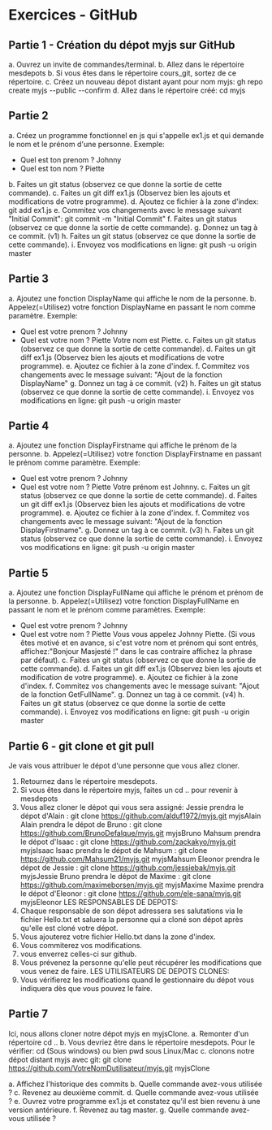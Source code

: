 # Exercices - GitHub
 

## Partie 1 - Création du dépot myjs sur GitHub
a. Ouvrez un invite de commandes/terminal.
b. Allez dans le répertoire mesdepots
b. Si vous êtes dans le répertoire cours_git, sortez de ce répertoire.
c. Créez un nouveau dépot distant ayant pour nom myjs: gh repo create myjs --public --confirm
d. Allez dans le répertoire créé: cd myjs

## Partie 2 
a. Créez un programme fonctionnel en js qui s'appelle ex1.js et qui demande le nom et le prénom d'une personne.
Exemple:
- Quel est ton prenom ? Johnny
- Quel est ton nom ? Piette

b. Faites un git status (observez ce que donne la sortie de cette commande).
c. Faites un git diff ex1.js (Observez bien les ajouts et modifications de votre programme).
d. Ajoutez ce fichier à la zone d'index: git add ex1.js
e. Commitez vos changements avec le message suivant "Initial Commit": git commit -m "Initial Commit"
f. Faites un git status (observez ce que donne la sortie de cette commande).
g. Donnez un tag à ce commit. (v1)
h. Faites un git status (observez ce que donne la sortie de cette commande).
i. Envoyez vos modifications en ligne: git push -u origin master

## Partie 3
a. Ajoutez une fonction DisplayName qui affiche le nom de la personne.
b. Appelez(=Utilisez) votre fonction DisplayName en passant le nom comme paramètre.
Exemple:
- Quel est votre prenom ? Johnny
- Quel est votre nom ? Piette
Votre nom est Piette.
c. Faites un git status (observez ce que donne la sortie de cette commande).
d. Faites un git diff ex1.js (Observez bien les ajouts et modifications de votre programme).
e. Ajoutez ce fichier à la zone d'index.
f. Commitez vos changements avec le message suivant: "Ajout de la fonction DisplayName"
g. Donnez un tag à ce commit. (v2)
h. Faites un git status (observez ce que donne la sortie de cette commande).
i. Envoyez vos modifications en ligne: git push -u origin master

## Partie 4
a. Ajoutez une fonction DisplayFirstname qui affiche le prénom de la personne.
b. Appelez(=Utilisez) votre fonction DisplayFirstname en passant le prénom comme paramètre.
Exemple:
- Quel est votre prenom ? Johnny
- Quel est votre nom ? Piette
Votre prénom est Johnny.
c. Faites un git status (observez ce que donne la sortie de cette commande).
d. Faites un git diff ex1.js (Observez bien les ajouts et modifications de votre programme).
e. Ajoutez ce fichier à la zone d'index.
f. Commitez vos changements avec le message suivant: "Ajout de la fonction DisplayFirstname".
g. Donnez un tag à ce commit. (v3)
h. Faites un git status (observez ce que donne la sortie de cette commande).
i. Envoyez vos modifications en ligne: git push -u origin master

## Partie 5
a. Ajoutez une fonction DisplayFullName qui affiche le prénom et prénom de la personne.
b. Appelez(=Utilisez) votre fonction DisplayFullName en passant le nom et le prénom comme paramètres.
Exemple:
- Quel est votre prenom ? Johnny
- Quel est votre nom ? Piette
Vous vous appelez Johnny Piette. (Si vous êtes motivé et en avance, si c'est votre nom et prénom qui sont entrés, affichez:"Bonjour Masjesté !" dans le cas contraire affichez la phrase par défaut).
c. Faites un git status (observez ce que donne la sortie de cette commande).
d. Faites un git diff ex1.js (Observez bien les ajouts et modification de votre programme).
e. Ajoutez ce fichier à la zone d'index.
f. Commitez vos changements avec le message suivant: "Ajout de la fonction GetFullName".
g. Donnez un tag à ce commit. (v4)
h. Faites un git status (observez ce que donne la sortie de cette commande).
i. Envoyez vos modifications en ligne: git push -u origin master

## Partie 6 - git clone et git pull
Je vais vous attribuer le dépot d'une personne que vous allez cloner.
1. Retournez dans le répertoire mesdepots.
2. Si vous êtes dans le répertoire myjs, faites un cd .. pour revenir à mesdepots
3. Vous allez cloner le dépot qui vous sera assigné:
Jessie prendra le dépot d'Alain     : git clone https://github.com/alduf1972/myjs.git myjsAlain
Alain prendra le dépot de Bruno     : git clone https://github.com/BrunoDefalque/myjs.git myjsBruno
Mahsum prendra le dépot d'Isaac     : git clone https://github.com/zackakyo/myjs.git myjsIsaac
Isaac prendra le dépot de Mahsum    : git clone https://github.com/Mahsum21/myjs.git myjsMahsum
Eleonor prendra le dépot de Jessie  : git clone https://github.com/jessiebak/myjs.git myjsJessie
Bruno prendra le dépot de Maxime    : git clone https://github.com/maximeborsen/myjs.git myjsMaxime
Maxime prendra le dépot d'Eleonor   : git clone https://github.com/ele-sana/myjs.git myjsEleonor
LES RESPONSABLES DE DEPOTS:
4. Chaque responsable de son dépot adressera ses salutations via le fichier Hello.txt et saluera la personne qui a cloné son dépot après qu'elle est cloné votre dépot.
5. Vous ajouterez votre fichier Hello.txt dans la zone d'index.
6. Vous commiterez vos modifications.
7. vous enverrez celles-ci sur github.
8. Vous prévenez la personne qu'elle peut récupérer les modifications que vous venez de faire.
LES UTILISATEURS DE DEPOTS CLONES:
9. Vous vérifierez les modifications quand le gestionnaire du dépot vous indiquera dès que vous pouvez le faire.

## Partie 7
Ici, nous allons cloner notre dépot myjs en myjsClone.
a. Remonter d'un répertoire cd ..
b. Vous devriez être dans le répertoire mesdepots. Pour le vérifier: cd (Sous windows) ou bien pwd sous Linux/Mac
c. clonons notre dépot distant myjs avec git: git clone https://github.com/VotreNomDutilisateur/myjs.git myjsClone




a. Affichez l'historique des commits
b. Quelle commande avez-vous utilisée ?
c. Revenez au deuxième commit.
d. Quelle commande avez-vous utilisée ?
e. Ouvrez votre programme ex1.js et constatez qu'il est bien revenu à une version antérieure.
f. Revenez au tag master.
g. Quelle commande avez-vous utilisée ?

  